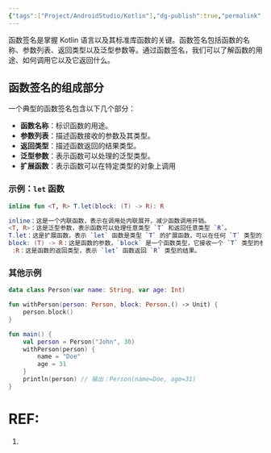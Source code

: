 ```yaml
---
{"tags":["Project/AndroidStudio/Kotlin"],"dg-publish":true,"permalink":"/Project/AndroidStudio/函数签名/","dgPassFrontmatter":true}
---
```


函数签名是掌握 Kotlin 语言以及其标准库函数的关键。函数签名包括函数的名称、参数列表、返回类型以及泛型参数等。通过函数签名，我们可以了解函数的用途、如何调用它以及它返回什么。
## 函数签名的组成部分
一个典型的函数签名包含以下几个部分：
- **函数名称**：标识函数的用途。
- **参数列表**：描述函数接收的参数及其类型。
- **返回类型**：描述函数返回的结果类型。
- **泛型参数**：表示函数可以处理的泛型类型。
- **扩展函数**：表示函数可以在特定类型的对象上调用
### 示例：`let` 函数
```kotlin
inline fun <T, R> T.let(block: (T) -> R): R

inline：这是一个内联函数，表示在调用处内联展开，减少函数调用开销。
<T, R>：这是泛型参数，表示函数可以处理任意类型 `T` 和返回任意类型 `R`。
T.let：这是扩展函数，表示 `let` 函数是类型 `T` 的扩展函数，可以在任何 `T` 类型的对象上调用。
block: (T) -> R：这是函数的参数，`block` 是一个函数类型，它接收一个 `T` 类型的参数并返回 `R` 类型的结果。
 :R：这是函数的返回类型，表示 `let` 函数返回 `R` 类型的结果。

```
### 其他示例
```kotlin
data class Person(var name: String, var age: Int)

fun withPerson(person: Person, block: Person.() -> Unit) {
    person.block()
}

fun main() {
    val person = Person("John", 30)
    withPerson(person) {
        name = "Doe"
        age = 31
    }
    println(person) // 输出：Person(name=Doe, age=31)
}
```

# REF:
1. 